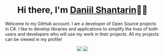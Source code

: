 <h1 align="center">Hi there, I'm <a href="https://D3l0ry.github.io">Daniil Shantarin</a>👋🏻</h1>
<p>Welcome to my GitHub account. I am a developer of Open Source projects in C#. I like to develop libraries and applications to simplify the lives of both users and developers who will use my work in their projects. All my projects can be viewed in my profile!</p>

<p align="center"> 
  <img src="https://github-readme-stats.vercel.app/api?username=D3l0ry&include_all_commits=true&count_private=true&show_icons=true&hide=contribs&theme=dracula">
  <img src="https://github-readme-stats.vercel.app/api/top-langs/?username=D3l0ry&layout=compact&theme=dracula">
</p>
